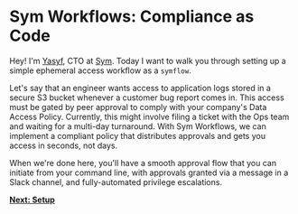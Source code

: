 # Sym Workflows: Compliance as Code

Hey! I'm [Yasyf](https://twitter.com/yasyf), CTO at [Sym](https://twitter.com/symops). Today I want to walk you through setting up a simple ephemeral access workflow as a `symflow`.

Let's say that an engineer wants access to application logs stored in a secure S3 bucket whenever a customer bug report comes in. This access must be gated by peer approval to comply with your company's Data Access Policy. Currently, this might involve filing a ticket with the Ops team and waiting for a multi-day turnaround. With Sym Workflows, we can implement a compliant policy that distributes approvals and gets you access in seconds, not days.

When we're done here, you'll have a smooth approval flow that you can initiate from your command line, with approvals granted via a message in a Slack channel, and fully-automated privilege escalations.

**[Next: Setup](01_setup.md)**
